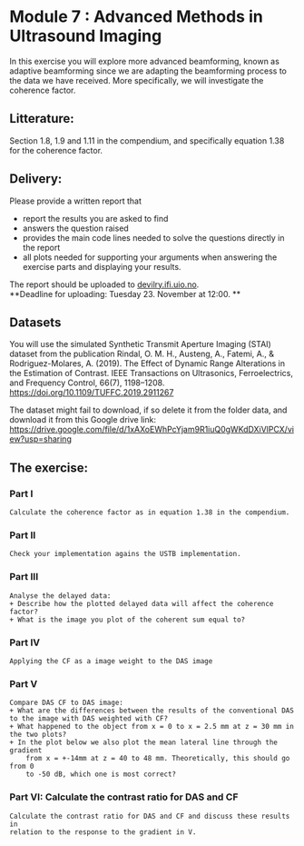 # Module 7 : Advanced Methods in Ultrasound Imaging

In this exercise you will explore more advanced beamforming, known
as adaptive beamforming since we are adapting the beamforming process
to the data we have received. More specifically, we will investigate the coherence factor.

## Litterature:
Section 1.8, 1.9 and 1.11 in the compendium, and specifically equation 1.38  for the coherence factor.

## Delivery: 
Please provide a written report that

- report the results you are asked to find
- answers the question raised
- provides the main code lines needed to solve the questions directly in the report
- all plots needed for supporting your arguments when answering the exercise parts and displaying your results.

The report should be uploaded to [devilry.ifi.uio.no](devilry.ifi.uio.no).  
**Deadline for uploading: Tuesday 23. November at 12:00. **

## Datasets
You will use the simulated Synthetic Transmit Aperture Imaging (STAI) dataset
from the publication 
    Rindal, O. M. H., Austeng, A., Fatemi, A., & Rodriguez-Molares, A. (2019).
    The Effect of Dynamic Range Alterations in the Estimation of Contrast. 
    IEEE Transactions on Ultrasonics, Ferroelectrics, and Frequency Control, 
    66(7), 1198–1208. https://doi.org/10.1109/TUFFC.2019.2911267

The dataset might fail to download, if so delete it from the folder data,
and download it from this Google drive link:
https://drive.google.com/file/d/1xAXoEWhPcYjam9R1iuQ0gWKdDXiVlPCX/view?usp=sharing


## The exercise:
### Part I
    Calculate the coherence factor as in equation 1.38 in the compendium.

### Part II
    Check your implementation agains the USTB implementation.

### Part III
    Analyse the delayed data:
    + Describe how the plotted delayed data will affect the coherence factor?
    + What is the image you plot of the coherent sum equal to?

### Part IV
    Applying the CF as a image weight to the DAS image

### Part V
    Compare DAS CF to DAS image:
    + What are the differences between the results of the conventional DAS to the image with DAS weighted with CF?
    + What happened to the object from x = 0 to x = 2.5 mm at z = 30 mm in the two plots?
    + In the plot below we also plot the mean lateral line through the gradient
        from x = +-14mm at z = 40 to 48 mm. Theoretically, this should go from 0
        to -50 dB, which one is most correct?


### Part VI: Calculate the contrast ratio for DAS and CF
    Calculate the contrast ratio for DAS and CF and discuss these results in
    relation to the response to the gradient in V.
